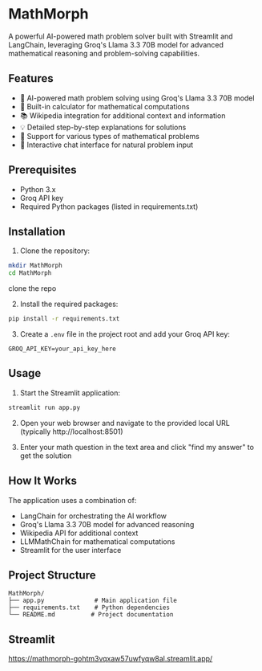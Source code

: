 # MathMorph

A powerful AI-powered math problem solver built with Streamlit and LangChain, leveraging Groq's Llama 3.3 70B model for advanced mathematical reasoning and problem-solving capabilities.

## Features

- 🤖 AI-powered math problem solving using Groq's Llama 3.3 70B model
- 🔢 Built-in calculator for mathematical computations
- 📚 Wikipedia integration for additional context and information
- 💡 Detailed step-by-step explanations for solutions
- 🎯 Support for various types of mathematical problems
- 💬 Interactive chat interface for natural problem input

## Prerequisites

- Python 3.x
- Groq API key
- Required Python packages (listed in requirements.txt)

## Installation

1. Clone the repository:
```bash
mkdir MathMorph
cd MathMorph
```

clone the repo

2. Install the required packages:
```bash
pip install -r requirements.txt
```

3. Create a `.env` file in the project root and add your Groq API key:
```
GROQ_API_KEY=your_api_key_here
```

## Usage

1. Start the Streamlit application:
```bash
streamlit run app.py
```

2. Open your web browser and navigate to the provided local URL (typically http://localhost:8501)

3. Enter your math question in the text area and click "find my answer" to get the solution

## How It Works

The application uses a combination of:
- LangChain for orchestrating the AI workflow
- Groq's Llama 3.3 70B model for advanced reasoning
- Wikipedia API for additional context
- LLMMathChain for mathematical computations
- Streamlit for the user interface

## Project Structure

```
MathMorph/
├── app.py              # Main application file
├── requirements.txt    # Python dependencies
└── README.md          # Project documentation
```

## Streamlit
https://mathmorph-gohtm3vqxaw57uwfyqw8al.streamlit.app/
